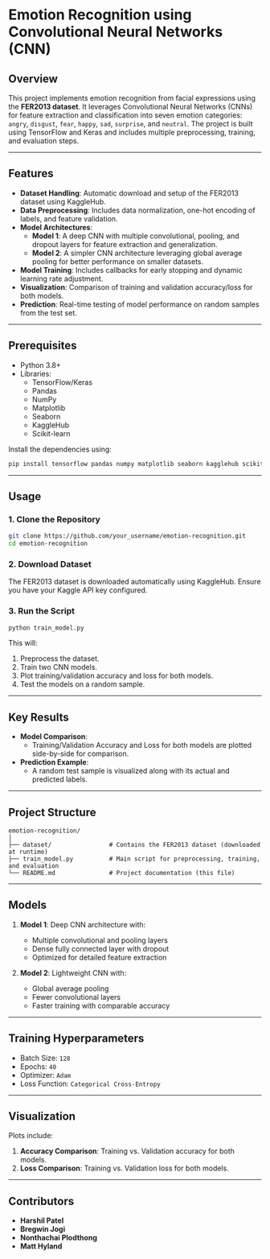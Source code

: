 # Emotion Recognition using Convolutional Neural Networks (CNN)

## Overview
This project implements emotion recognition from facial expressions using the **FER2013 dataset**. It leverages Convolutional Neural Networks (CNNs) for feature extraction and classification into seven emotion categories: `angry`, `disgust`, `fear`, `happy`, `sad`, `surprise`, and `neutral`. The project is built using TensorFlow and Keras and includes multiple preprocessing, training, and evaluation steps.

---

## Features
- **Dataset Handling**: Automatic download and setup of the FER2013 dataset using KaggleHub.
- **Data Preprocessing**: Includes data normalization, one-hot encoding of labels, and feature validation.
- **Model Architectures**: 
  - **Model 1**: A deep CNN with multiple convolutional, pooling, and dropout layers for feature extraction and generalization.
  - **Model 2**: A simpler CNN architecture leveraging global average pooling for better performance on smaller datasets.
- **Model Training**: Includes callbacks for early stopping and dynamic learning rate adjustment.
- **Visualization**: Comparison of training and validation accuracy/loss for both models.
- **Prediction**: Real-time testing of model performance on random samples from the test set.

---

## Prerequisites
- Python 3.8+
- Libraries:
  - TensorFlow/Keras
  - Pandas
  - NumPy
  - Matplotlib
  - Seaborn
  - KaggleHub
  - Scikit-learn

Install the dependencies using:
```bash
pip install tensorflow pandas numpy matplotlib seaborn kagglehub scikit-learn
```

---

## Usage

### 1. Clone the Repository
```bash
git clone https://github.com/your_username/emotion-recognition.git
cd emotion-recognition
```

### 2. Download Dataset
The FER2013 dataset is downloaded automatically using KaggleHub. Ensure you have your Kaggle API key configured.

### 3. Run the Script
```bash
python train_model.py
```

This will:
1. Preprocess the dataset.
2. Train two CNN models.
3. Plot training/validation accuracy and loss for both models.
4. Test the models on a random sample.

---

## Key Results
- **Model Comparison**:
  - Training/Validation Accuracy and Loss for both models are plotted side-by-side for comparison.
- **Prediction Example**:
  - A random test sample is visualized along with its actual and predicted labels.

---

## Project Structure
```
emotion-recognition/
│
├── dataset/                # Contains the FER2013 dataset (downloaded at runtime)
├── train_model.py          # Main script for preprocessing, training, and evaluation
└── README.md               # Project documentation (this file)
```

---

## Models
1. **Model 1**: Deep CNN architecture with:
   - Multiple convolutional and pooling layers
   - Dense fully connected layer with dropout
   - Optimized for detailed feature extraction

2. **Model 2**: Lightweight CNN with:
   - Global average pooling
   - Fewer convolutional layers
   - Faster training with comparable accuracy

---

## Training Hyperparameters
- Batch Size: `128`
- Epochs: `40`
- Optimizer: `Adam`
- Loss Function: `Categorical Cross-Entropy`

---

## Visualization
Plots include:
1. **Accuracy Comparison**: Training vs. Validation accuracy for both models.
2. **Loss Comparison**: Training vs. Validation loss for both models.

---

## Contributors
- **Harshil Patel**
- **Bregwin Jogi**
- **Nonthachai Plodthong**
- **Matt Hyland**
